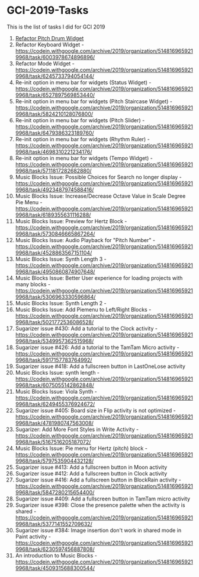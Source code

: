# GCI-2019-Tasks
This is the list of tasks I did for GCI 2019

1. [Refactor Pitch Drum Widget](https://codein.withgoogle.com/archive/2019/organization/5148169659219968/task/4529191326842880/)
2. Refactor Keyboard Widget - https://codein.withgoogle.com/archive/2019/organization/5148169659219968/task/6003978674896896/
3. Refactor Mode Widget - https://codein.withgoogle.com/archive/2019/organization/5148169659219968/task/6245733794054144/
4. Re-init option in menu bar for widgets (Status Widget) - https://codein.withgoogle.com/archive/2019/organization/5148169659219968/task/6527897569853440/
5. Re-init option in menu bar for widgets (Pitch Staircase Widget) - https://codein.withgoogle.com/archive/2019/organization/5148169659219968/task/5824210128076800/
6. Re-init option in menu bar for widgets (Pitch Slider) - https://codein.withgoogle.com/archive/2019/organization/5148169659219968/task/6479386323189760/
7. Re-init option in menu bar for widgets (Rhythm Ruler) - https://codein.withgoogle.com/archive/2019/organization/5148169659219968/task/4698310221234176/
8. Re-init option in menu bar for widgets (Tempo Widget) - https://codein.withgoogle.com/archive/2019/organization/5148169659219968/task/5711817282682880/
9. Music Blocks Issue: Possible Choices for Search no longer display - https://codein.withgoogle.com/archive/2019/organization/5148169659219968/task/4923487974588416/
10. Music Blocks Issue: Increase/Decrease Octave Value in Scale Degree Pie Menu - https://codein.withgoogle.com/archive/2019/organization/5148169659219968/task/6189355631116288/
11. Music Blocks Issue: Preview for Hertz Block - https://codein.withgoogle.com/archive/2019/organization/5148169659219968/task/5730846665867264/
12. Music Blocks Issue: Audio Playback for "Pitch Number" - https://codein.withgoogle.com/archive/2019/organization/5148169659219968/task/4528863567151104/
13. Music Blocks Issue: Synth Length 3 - https://codein.withgoogle.com/archive/2019/organization/5148169659219968/task/4950860874907648/ 
14. Music Blocks Issue: Better User experience for loading projects with many blocks - https://codein.withgoogle.com/archive/2019/organization/5148169659219968/task/5306963330596864/
15. Music Blocks Issue: Synth Length 2 - 
16. Music Blocks Issue: Add Piemenu to Left/Right Blocks - https://codein.withgoogle.com/archive/2019/organization/5148169659219968/task/5021772536086528/
17. Sugarizer issue #430: Add a tutorial to the Clock activity - https://codein.withgoogle.com/archive/2019/organization/5148169659219968/task/5349957362515968/
18. Sugarizer issue #426: Add a tutorial to the TamTam Micro activity - https://codein.withgoogle.com/archive/2019/organization/5148169659219968/task/5917157783764992/
19. Sugarizer issue #418: Add a fullscreen button in LastOneLose activity
20. Music Blocks Issue: synth length - https://codein.withgoogle.com/archive/2019/organization/5148169659219968/task/6075055142862848/
21. Music Blocks Issue: Viola Synth - https://codein.withgoogle.com/archive/2019/organization/5148169659219968/task/6249455376924672/
22. Sugarizer issue #405: Board size in Flip activity is not optimized - https://codein.withgoogle.com/archive/2019/organization/5148169659219968/task/4781980747563008/
23. Sugarizer: Add More Font Styles in Write Activity - https://codein.withgoogle.com/archive/2019/organization/5148169659219968/task/5167516205187072/
24. Music Blocks Issue: Pie menu for Hertz (pitch) block - https://codein.withgoogle.com/archive/2019/organization/5148169659219968/task/5797535904432128/
25. Sugarizer issue #413: Add a fullscreen button in Moon activity
26. Sugarizer issue #412: Add a fullscreen button in Clock activity
27. Sugarizer issue #416: Add a fullscreen button in BlockRain activity - https://codein.withgoogle.com/archive/2019/organization/5148169659219968/task/5847280215654400/
28. Sugarizer issue #409: Add a fullscreen button in TamTam micro activity
29. Sugarizer issue #398: Close the presence palette when the activity is shared - https://codein.withgoogle.com/archive/2019/organization/5148169659219968/task/5377141552709632/
30. Sugarizer issue #384: Image insertion don't work in shared mode in Paint activity - https://codein.withgoogle.com/archive/2019/organization/5148169659219968/task/6230597456887808/
31. An introduction to Music Blocks - https://codein.withgoogle.com/archive/2019/organization/5148169659219968/task/4509315688300544/
